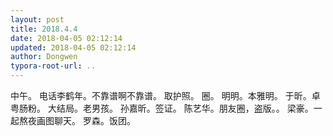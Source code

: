 ```yaml
---
layout: post
title: 2018.4.4
date: 2018-04-05 02:12:14
updated: 2018-04-05 02:12:14
author: Dongwen
typora-root-url: ..
---
```




中午。
电话李鹤年。不靠谱啊不靠谱。
取护照。
圈。
明明。本雅明。
于昕。卓粤肠粉。
大结局。老男孩。
孙嘉昕。签证。
陈艺华。朋友圈，盗版。。
梁豪。一起熬夜画图聊天。
罗森。饭团。 